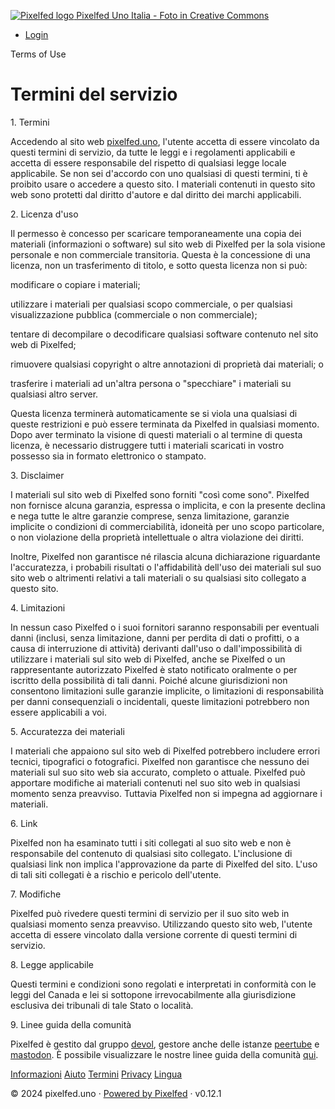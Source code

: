  [![Pixelfed logo](/img/pixelfed-icon-color.svg) Pixelfed Uno Italia - Foto in Creative Commons](https://pixelfed.uno/ "Logo")

* [Login](https://pixelfed.uno/login "Login")

Terms of Use

Termini del servizio
====================

  

1\. Termini

Accedendo al sito web [pixelfed.uno](https://pixelfed.uno/), l'utente accetta di essere vincolato da questi termini di servizio, da tutte le leggi e i regolamenti applicabili e accetta di essere responsabile del rispetto di qualsiasi legge locale applicabile. Se non sei d'accordo con uno qualsiasi di questi termini, ti è proibito usare o accedere a questo sito. I materiali contenuti in questo sito web sono protetti dal diritto d'autore e dal diritto dei marchi applicabili.

  

2\. Licenza d'uso

Il permesso è concesso per scaricare temporaneamente una copia dei materiali (informazioni o software) sul sito web di Pixelfed per la sola visione personale e non commerciale transitoria. Questa è la concessione di una licenza, non un trasferimento di titolo, e sotto questa licenza non si può:

modificare o copiare i materiali;

utilizzare i materiali per qualsiasi scopo commerciale, o per qualsiasi visualizzazione pubblica (commerciale o non commerciale);

tentare di decompilare o decodificare qualsiasi software contenuto nel sito web di Pixelfed;

rimuovere qualsiasi copyright o altre annotazioni di proprietà dai materiali; o

trasferire i materiali ad un'altra persona o "specchiare" i materiali su qualsiasi altro server.

Questa licenza terminerà automaticamente se si viola una qualsiasi di queste restrizioni e può essere terminata da Pixelfed in qualsiasi momento. Dopo aver terminato la visione di questi materiali o al termine di questa licenza, è necessario distruggere tutti i materiali scaricati in vostro possesso sia in formato elettronico o stampato.

3\. Disclaimer

I materiali sul sito web di Pixelfed sono forniti "così come sono". Pixelfed non fornisce alcuna garanzia, espressa o implicita, e con la presente declina e nega tutte le altre garanzie comprese, senza limitazione, garanzie implicite o condizioni di commerciabilità, idoneità per uno scopo particolare, o non violazione della proprietà intellettuale o altra violazione dei diritti.

Inoltre, Pixelfed non garantisce né rilascia alcuna dichiarazione riguardante l'accuratezza, i probabili risultati o l'affidabilità dell'uso dei materiali sul suo sito web o altrimenti relativi a tali materiali o su qualsiasi sito collegato a questo sito.

4\. Limitazioni

In nessun caso Pixelfed o i suoi fornitori saranno responsabili per eventuali danni (inclusi, senza limitazione, danni per perdita di dati o profitti, o a causa di interruzione di attività) derivanti dall'uso o dall'impossibilità di utilizzare i materiali sul sito web di Pixelfed, anche se Pixelfed o un rappresentante autorizzato Pixelfed è stato notificato oralmente o per iscritto della possibilità di tali danni. Poiché alcune giurisdizioni non consentono limitazioni sulle garanzie implicite, o limitazioni di responsabilità per danni consequenziali o incidentali, queste limitazioni potrebbero non essere applicabili a voi.

  

5\. Accuratezza dei materiali

I materiali che appaiono sul sito web di Pixelfed potrebbero includere errori tecnici, tipografici o fotografici. Pixelfed non garantisce che nessuno dei materiali sul suo sito web sia accurato, completo o attuale. Pixelfed può apportare modifiche ai materiali contenuti nel suo sito web in qualsiasi momento senza preavviso. Tuttavia Pixelfed non si impegna ad aggiornare i materiali.

  

6\. Link

Pixelfed non ha esaminato tutti i siti collegati al suo sito web e non è responsabile del contenuto di qualsiasi sito collegato. L'inclusione di qualsiasi link non implica l'approvazione da parte di Pixelfed del sito. L'uso di tali siti collegati è a rischio e pericolo dell'utente.

  

7\. Modifiche

Pixelfed può rivedere questi termini di servizio per il suo sito web in qualsiasi momento senza preavviso. Utilizzando questo sito web, l'utente accetta di essere vincolato dalla versione corrente di questi termini di servizio.

  

8\. Legge applicabile

Questi termini e condizioni sono regolati e interpretati in conformità con le leggi del Canada e lei si sottopone irrevocabilmente alla giurisdizione esclusiva dei tribunali di tale Stato o località.

  

9\. Linee guida della comunità

Pixelfed è gestito dal gruppo [devol](https://devol.it/), gestore anche delle istanze [peertube](https://peertube.uno/) e [mastodon](https://mastodon.uno/). È possibile visualizzare le nostre linee guida della comunità [qui](https://pixelfed.uno/site/kb/community-guidelines).

[Informazioni](https://pixelfed.uno/site/about) [Aiuto](https://pixelfed.uno/site/help) [Termini](https://pixelfed.uno/site/terms) [Privacy](https://pixelfed.uno/site/privacy) [Lingua](https://pixelfed.uno/site/language)

© 2024 pixelfed.uno · [Powered by Pixelfed](https://pixelfed.org/) · v0.12.1